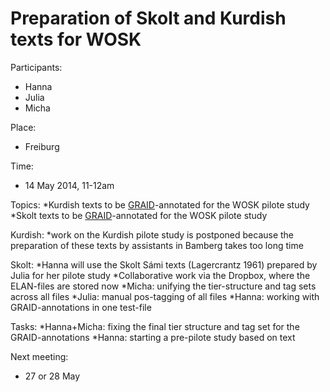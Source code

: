 # Preparation of Skolt and Kurdish texts for WOSK

Participants:
* Hanna
* Julia
* Micha

Place:
* Freiburg

Time:
* 14 May 2014, 11-12am

Topics:
*Kurdish texts to be [GRAID](../GRAID.html)-annotated for the WOSK pilote study
*Skolt texts to be [GRAID](../GRAID.html)-annotated for the WOSK pilote study

Kurdish:
*work on the Kurdish pilote study is postponed because the preparation of these texts by assistants in Bamberg takes too long time

Skolt:
*Hanna will use the Skolt Sámi texts (Lagercrantz 1961) prepared by Julia for her pilote study
*Collaborative work via the Dropbox, where the ELAN-files are stored now
*Micha: unifying the tier-structure and tag sets across all files
*Julia: manual pos-tagging of all files
*Hanna: working with GRAID-annotations in one test-file

Tasks:
*Hanna+Micha: fixing the final tier structure and tag set for the GRAID-annotations
*Hanna: starting a pre-pilote study based on text

Next meeting:
* 27 or 28 May

